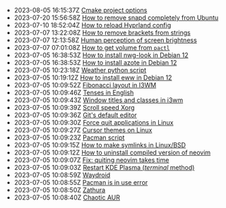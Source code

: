 * 2023-08-05 16:15:37Z [Cmake project options](../27)
* 2023-07-20 15:56:58Z [How to remove snapd completely from Ubuntu](../26)
* 2023-07-10 18:52:04Z [How to reload Hyprland config](../24)
* 2023-07-07 13:22:08Z [How to remove brackets from strings](../23)
* 2023-07-07 12:13:58Z [Human perception of screen brightness](../22)
* 2023-07-07 07:01:08Z [How to get volume from `pactl`](../21)
* 2023-07-05 16:38:53Z [How to install nwg-look in Debian 12](../20)
* 2023-07-05 16:38:53Z [How to install azote in Debian 12](../19)
* 2023-07-05 10:23:18Z [Weather python script](../10)
* 2023-07-05 10:19:12Z [How to install eww in Debian 12](../18)
* 2023-07-05 10:09:52Z [Fibonacci layout in I3WM](../9)
* 2023-07-05 10:09:46Z [Tenses in English](../8)
* 2023-07-05 10:09:43Z [Window titles and classes in i3wm](../7)
* 2023-07-05 10:09:39Z [Scroll speed Xorg](../6)
* 2023-07-05 10:09:36Z [Git's default editor](../5)
* 2023-07-05 10:09:30Z [Force quit applications in Linux](../4)
* 2023-07-05 10:09:27Z [Cursor themes on Linux](../3)
* 2023-07-05 10:09:23Z [Pacman script](../2)
* 2023-07-05 10:09:15Z [How to make symlinks in Linux/BSD ](../17)
* 2023-07-05 10:09:12Z [How to uninstall compiled version of neovim](../16)
* 2023-07-05 10:09:07Z [Fix: quiting neovim takes time](../15)
* 2023-07-05 10:09:03Z [Restart KDE Plasma (*terminal* method)](../14)
* 2023-07-05 10:08:59Z [Waydroid](../13)
* 2023-07-05 10:08:55Z [Pacman is in use error](../12)
* 2023-07-05 10:08:50Z [Zathura](../11)
* 2023-07-05 10:08:40Z [Chaotic AUR](../1)
